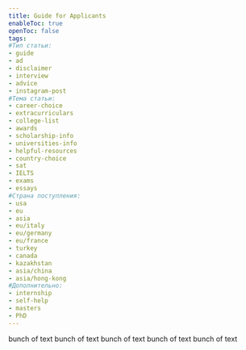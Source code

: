 ```yaml
---
title: Guide for Applicants
enableToc: true
openToc: false
tags:
#Тип статьи:
- guide 
- ad
- disclaimer
- interview
- advice
- instagram-post 
#Тема статьи:
- career-choice
- extracurriculars
- college-list
- awards
- scholarship-info
- universities-info
- helpful-resources
- country-choice 
- sat
- IELTS
- exams 
- essays
#Страна поступления:
- usa
- eu
- asia
- eu/italy
- eu/germany
- eu/france
- turkey
- canada
- kazakhstan
- asia/china 
- asia/hong-kong
#Дополнительно:
- internship 
- self-help
- masters
- PhD
---
```

bunch of text 
bunch of text 
bunch of text
bunch of text 
bunch of text 

<!-- Backlinks -->











